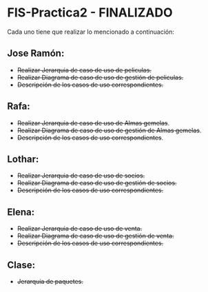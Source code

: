 FIS-Practica2 - FINALIZADO 
==========================

Cada uno tiene que realizar lo mencionado a continuación:

Jose Ramón:
-----------
* ~~Realizar Jerarquia de caso de uso de peliculas.~~
* ~~Realizar Diagrama de caso de uso de gestión de peliculas.~~
* ~~Descripción de los casos de uso correspondientes.~~

Rafa:
-----------
* ~~Realizar Jerarquia de caso de uso de Almas gemelas~~.
* ~~Realizar Diagrama de caso de uso de gestión de Almas gemelas~~.
* ~~Descripción de los casos de uso correspondientes~~.

Lothar:
-----------
* ~~Realizar Jerarquia de caso de uso de socios.~~
* ~~Realizar Diagrama de caso de uso de gestión de socios.~~
* ~~Descripción de los casos de uso correspondientes.~~

Elena:
-----------
* ~~Realizar Jerarquia de caso de uso de venta.~~
* ~~Realizar Diagrama de caso de uso de gestión de venta.~~
* ~~Descripción de los casos de uso correspondientes.~~

Clase:
------
* ~~Jerarquia de paquetes.~~
